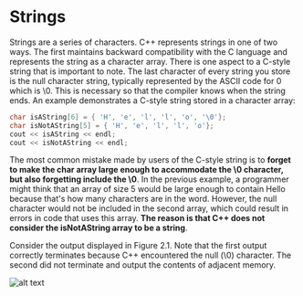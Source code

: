 # Strings

Strings are a series of characters. C++ represents strings in one of two ways. 
The first maintains backward compatibility with the C language and represents the string as a character array.
There is one aspect to a C-style string that is important to note. The last character of every string you 
store is the null character string, typically represented by the ASCII code for 0 which is \0.
This is necessary so that the compiler knows when the string ends. An example demonstrates
a C-style string stored in a character array:
```cpp
char isAString[6] = { 'H', 'e', 'l', 'l', 'o', '\0'}; 
char isNotAString[5] = { 'H', 'e', 'l', 'l', 'o'}; 
cout << isAString << endl; 
cout << isNotAString << endl;
```
The most common mistake made by users of the C-style string is to 
**forget to make the char array large enough to accommodate the \0 character,
but also forgetting include the \0**. In the previous example, a programmer might think that an array
of size 5 would be large enough to contain Hello because that's how many characters are in the word.
However, the null character would not be included in the second array, which could result in errors 
in code that uses this array. **The reason is that C++ does not consider the isNotAString array to be a string**.

Consider the output displayed in Figure 2.1. Note that the first output 
correctly terminates because C++ encountered the null (\0) character. 
The second did not terminate and output the contents of adjacent memory.

![alt text](Intro_to_Cpp/StringOutput.PNG)
      
